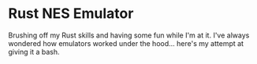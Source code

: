 # Rust NES Emulator
Brushing off my Rust skills and having some fun while I'm at it. I've always wondered how emulators worked under the hood... here's my attempt at giving it a bash.
